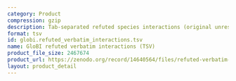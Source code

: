 ```yaml
---
category: Product
compression: gzip
description: Tab-separated refuted species interactions (original unresolved names)
format: tsv
id: globi.refuted_verbatim_interactions.tsv
name: GloBI refuted verbatim interactions (TSV)
product_file_size: 2467674
product_url: https://zenodo.org/record/14640564/files/refuted-verbatim-interactions.tsv.gz
layout: product_detail
---
```

